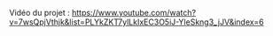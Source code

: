 Vidéo du projet : https://www.youtube.com/watch?v=7wsQpjVthjk&list=PLYkZKT7ylLkIxEC3O5iJ-YleSkng3_jJV&index=6

